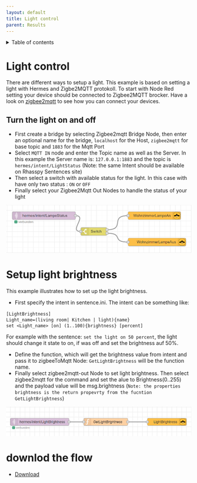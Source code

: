 ```yaml
---
layout: default
title: Light control
parent: Results
---
```

<details close markdown="block">
  <summary>
    Table of contents
  </summary>
  {: .text-delta }
1. TOC
{:toc}
</details>

# Light control
There are different ways to setup a light. This example is based on setting a light with Hermes and Zigbe2MQTT protokoll.
To start with Node Red setting your device should be connected to Zigbee2MQTT brocker. Have a look on 
[zigbee2mqtt](/pages/knowledge/zigbee/zigbee2mqtt) to see how you can connect your devices.

## Turn the light on and off

- First create a bridge by selecting Zigbee2mqtt Bridge Node, then enter an optional name for the bridge, ``localhost`` for the Host, ``zigbee2mqtt`` for base topic and ``1883`` for the Mqtt Port
- Select ``MQTT IN`` node and enter the Topic name as well as the Server. In this example the Server name is: ``127.0.0.1:1883`` and the topic is ``hermes/intent/LightStatus`` (Note: the same Intent should be available on Rhasspy Sentences site)
- Then select a switch with available status for the light. In this case with have only two status : ``ON`` or ``OFF``
- Finally select your Zigbee2Mqtt Out Nodes to handle the status of your light

![setup light with Node_Red](../../assets/Setup_light_NodeRed.png)


# Setup light brightness

This example illustrates how to set up the light brightness.

- First specify the intent in sentence.ini. The intent can be something like:

```
[LightBrightness]
Light_name=(living room| Kitchen | light){name}
set <Light_name> [on] (1..100){brightness} [percent]
```
For example with the sentence: ``set the light on 50 percent``, the light should change it state to on, if was off and set the brightness auf 50%.
- Define the function, which will get the brightness value from intent and pass it to zigbeeToMqtt Node: `GetLightBrightness` will be the function name.
- Finally select 	zigbee2mqtt-out Node to set light brightness. Then select zigbee2mqtt for the command and set the alue to Brightness(0..255) and the payload value will be msg.brightness (`Note: the properties brightness is the return propevrty from the fucntion GetLightBrightness`)

![setup light brithness with Node_Red](../../assets/light_brightness.png)

# downlod the flow
- [Download](https://github.com/th-koeln-intia/ip-sprachassistent-team4/blob/master/flows/LightControl.json)

